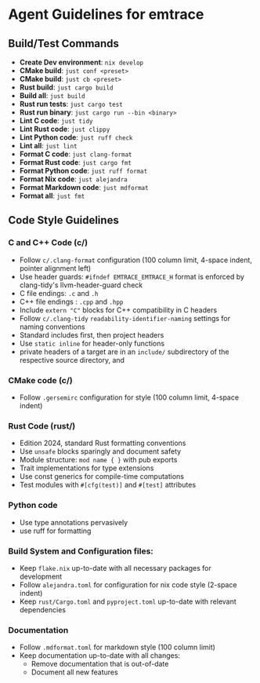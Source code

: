 # Agent Guidelines for emtrace

## Build/Test Commands

- **Create Dev environment**: `nix develop`
- **CMake build**: `just conf <preset>`
- **CMake build**: `just cb <preset>`
- **Rust build**: `just cargo build`
- **Build all**: `just build`
- **Rust run tests**: `just cargo test`
- **Rust run binary**: `just cargo run --bin <binary>`
- **Lint C code**: `just tidy`
- **Lint Rust code**: `just clippy`
- **Lint Python code**: `just ruff check`
- **Lint all**: `just lint`
- **Format C code**: `just clang-format`
- **Format Rust code**: `just cargo fmt`
- **Format Python code**: `just ruff format`
- **Format Nix code**: `just alejandra`
- **Format Markdown code**: `just mdformat`
- **Format all**: `just fmt`

## Code Style Guidelines

### C and C++ Code (c/)

- Follow `c/.clang-format` configuration (100 column limit, 4-space indent, pointer alignment left)
- Use header guards: `#ifndef EMTRACE_EMTRACE_H` format is enforced by clang-tidy's
  llvm-header-guard check
- C file endings: `.c` and `.h`
- C++ file endings : `.cpp` and `.hpp`
- Include `extern "C"` blocks for C++ compatibility in C headers
- Follow `c/.clang-tidy` `readability-identifier-naming` settings for naming conventions
- Standard includes first, then project headers
- Use `static inline` for header-only functions
- private headers of a target are in an `include/` subdirectory of the respective source directory,
  and

### CMake code (c/)

- Follow `.gersemirc` configuration for style (100 column limit, 4-space indent)

### Rust Code (rust/)

- Edition 2024, standard Rust formatting conventions
- Use `unsafe` blocks sparingly and document safety
- Module structure: `mod name { }` with pub exports
- Trait implementations for type extensions
- Use const generics for compile-time computations
- Test modules with `#[cfg(test)]` and `#[test]` attributes

### Python code

- Use type annotations pervasively
- use ruff for formatting

### Build System and Configuration files:

- Keep `flake.nix` up-to-date with all necessary packages for development
- Follow `alejandra.toml` for configuration for nix code style (2-space indent)
- Keep `rust/Cargo.toml` and `pyproject.toml` up-to-date with relevant dependencies

### Documentation

- Follow `.mdformat.toml` for markdown style (100 column limit)
- Keep documentation up-to-date with all changes:
  - Remove documentation that is out-of-date
  - Document all new features
